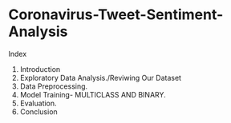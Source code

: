 # Coronavirus-Tweet-Sentiment-Analysis

Index
1. Introduction
2. Exploratory Data Analysis./Reviwing Our Dataset
3. Data Preprocessing.
4. Model Training- MULTICLASS AND BINARY.
5. Evaluation.
6. Conclusion
